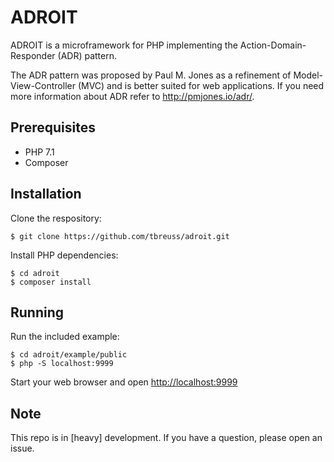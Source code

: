 # ADROIT

ADROIT is a microframework for PHP implementing the Action-Domain-Responder (ADR) pattern.

The ADR pattern was proposed by Paul M. Jones as a refinement of Model-View-Controller (MVC) and is better suited for web applications. If you need more information about ADR refer to <http://pmjones.io/adr/>.


## Prerequisites

- PHP 7.1
- Composer


## Installation

Clone the respository:

    $ git clone https://github.com/tbreuss/adroit.git

Install PHP dependencies:

    $ cd adroit
    $ composer install


## Running

Run the included example:

    $ cd adroit/example/public
    $ php -S localhost:9999

Start your web browser and open <http://localhost:9999>


## Note

This repo is in [heavy] development. 
If you have a question, please open an issue.
